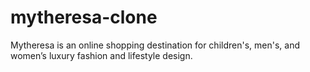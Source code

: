 # mytheresa-clone
Mytheresa is an online shopping destination for children's, men's, and women’s luxury fashion and lifestyle design.
